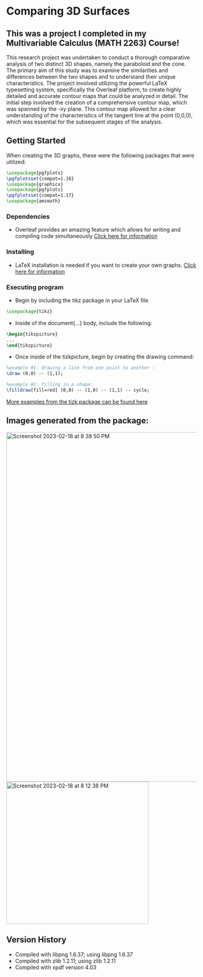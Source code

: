 # Comparing 3D Surfaces

## This was a project I completed in my Multivariable Calculus (MATH 2263) Course!

This research project was undertaken to conduct a thorough comparative analysis of two distinct 3D shapes, namely the paraboloid and the cone. 
The primary aim of this study was to examine the similarities and differences between the two shapes and to understand their unique characteristics. 
The project involved utilizing the powerful LaTeX typesetting system, specifically the Overleaf platform, to create highly detailed and 
accurate contour maps that could be analyzed in detail. The initial step involved the creation of a comprehensive contour map, which
was spanned by the -xy plane. This contour map allowed for a clear understanding of the characteristics of the tangent line at the
point (0,0,0), which was essential for the subsequent stages of the analysis.

## Getting Started 

When creating the 3D graphs, these were the following packages that were utilized: 
```tex
\usepackage{pgfplots}
\pgfplotsset{compat=1.16}
\usepackage{graphicx}
\usepackage{pgfplots}
\pgfplotsset{compat=1.17}
\usepackage{amsmath}
```


### Dependencies

* Overleaf provides an amazing feature which allows for writing and compiling code simultaneously [Click here for information](https://www.latex-project.org/get/)

### Installing

* LaTeX installation is needed if you want to create your own graphs. [Click here for information](https://www.overleaf.com/learn/latex/Choosing_a_LaTeX_Compiler)

### Executing program
* Begin by including the tikz package in your LaTeX file
```tex
\usepackage{tikz}
```

* Inside of the document{...} body, include the following:
```tex
\begin{tikzpicture}
...
\end{tikzpicture}
 ```
 
* Once inside of the tizkpicture, begin by creating the drawing command:
```tex
%example #1: drawing a line from one point to another : 
\draw (0,0) -- (1,1);

%example #2: filling in a shape:
\filldraw[fill=red] (0,0) -- (1,0) -- (1,1) -- cycle;
```
[More examples from the tizk package can be found here](https://www.overleaf.com/learn/latex/TikZ_package)


## Images generated from the package: 
<img width="924" alt="Screenshot 2023-02-18 at 8 38 50 PM" src="https://user-images.githubusercontent.com/107647071/219909167-4e606ce1-0ea3-47c4-a360-1bdfc60055d2.png">

<img width="376" alt="Screenshot 2023-02-18 at 8 12 38 PM" src="https://user-images.githubusercontent.com/107647071/219909168-e7e126d8-972d-4e5d-95b2-c9cb4ad1b9d7.png">


## Version History
* Compiled with libpng 1.6.37; using libpng 1.6.37
* Compiled with zlib 1.2.11; using zlib 1.2.11
* Compiled with xpdf version 4.03
